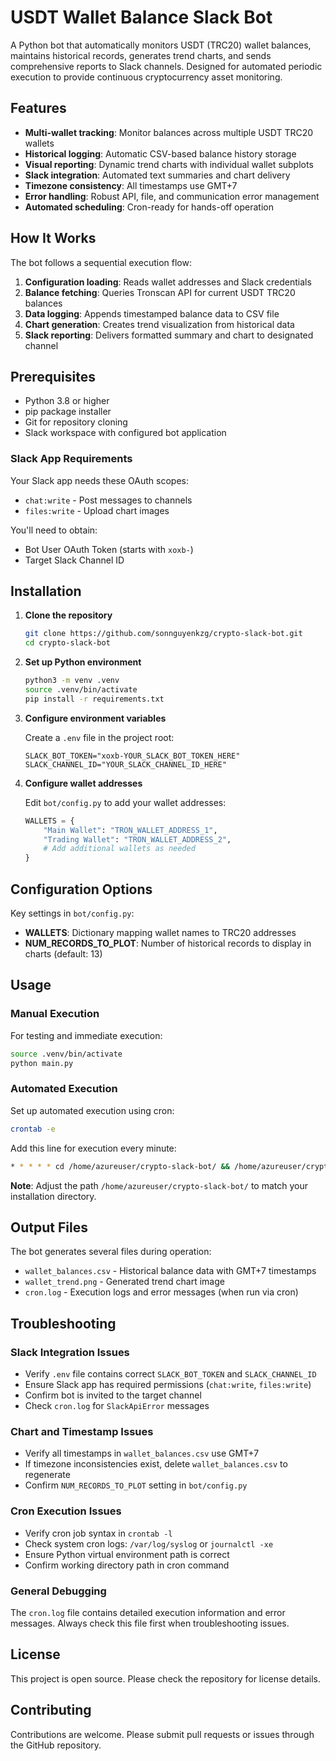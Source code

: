 # USDT Wallet Balance Slack Bot

A Python bot that automatically monitors USDT (TRC20) wallet balances, maintains historical records, generates trend charts, and sends comprehensive reports to Slack channels. Designed for automated periodic execution to provide continuous cryptocurrency asset monitoring.

## Features

- **Multi-wallet tracking**: Monitor balances across multiple USDT TRC20 wallets
- **Historical logging**: Automatic CSV-based balance history storage
- **Visual reporting**: Dynamic trend charts with individual wallet subplots
- **Slack integration**: Automated text summaries and chart delivery
- **Timezone consistency**: All timestamps use GMT+7
- **Error handling**: Robust API, file, and communication error management
- **Automated scheduling**: Cron-ready for hands-off operation

## How It Works

The bot follows a sequential execution flow:

1. **Configuration loading**: Reads wallet addresses and Slack credentials
2. **Balance fetching**: Queries Tronscan API for current USDT TRC20 balances
3. **Data logging**: Appends timestamped balance data to CSV file
4. **Chart generation**: Creates trend visualization from historical data
5. **Slack reporting**: Delivers formatted summary and chart to designated channel

## Prerequisites

- Python 3.8 or higher
- pip package installer
- Git for repository cloning
- Slack workspace with configured bot application

### Slack App Requirements

Your Slack app needs these OAuth scopes:
- `chat:write` - Post messages to channels
- `files:write` - Upload chart images

You'll need to obtain:
- Bot User OAuth Token (starts with `xoxb-`)
- Target Slack Channel ID

## Installation

1. **Clone the repository**
   ```bash
   git clone https://github.com/sonnguyenkzg/crypto-slack-bot.git
   cd crypto-slack-bot
   ```

2. **Set up Python environment**
   ```bash
   python3 -m venv .venv
   source .venv/bin/activate
   pip install -r requirements.txt
   ```

3. **Configure environment variables**
   
   Create a `.env` file in the project root:
   ```env
   SLACK_BOT_TOKEN="xoxb-YOUR_SLACK_BOT_TOKEN_HERE"
   SLACK_CHANNEL_ID="YOUR_SLACK_CHANNEL_ID_HERE"
   ```

4. **Configure wallet addresses**
   
   Edit `bot/config.py` to add your wallet addresses:
   ```python
   WALLETS = {
       "Main Wallet": "TRON_WALLET_ADDRESS_1",
       "Trading Wallet": "TRON_WALLET_ADDRESS_2",
       # Add additional wallets as needed
   }
   ```

## Configuration Options

Key settings in `bot/config.py`:

- **WALLETS**: Dictionary mapping wallet names to TRC20 addresses
- **NUM_RECORDS_TO_PLOT**: Number of historical records to display in charts (default: 13)

## Usage

### Manual Execution

For testing and immediate execution:

```bash
source .venv/bin/activate
python main.py
```

### Automated Execution

Set up automated execution using cron:

```bash
crontab -e
```

Add this line for execution every minute:
```bash
* * * * * cd /home/azureuser/crypto-slack-bot/ && /home/azureuser/crypto-slack-bot/.venv/bin/python main.py >> /home/azureuser/crypto-slack-bot/cron.log 2>&1
```

**Note**: Adjust the path `/home/azureuser/crypto-slack-bot/` to match your installation directory.

## Output Files

The bot generates several files during operation:

- `wallet_balances.csv` - Historical balance data with GMT+7 timestamps
- `wallet_trend.png` - Generated trend chart image
- `cron.log` - Execution logs and error messages (when run via cron)

## Troubleshooting

### Slack Integration Issues

- Verify `.env` file contains correct `SLACK_BOT_TOKEN` and `SLACK_CHANNEL_ID`
- Ensure Slack app has required permissions (`chat:write`, `files:write`)
- Confirm bot is invited to the target channel
- Check `cron.log` for `SlackApiError` messages

### Chart and Timestamp Issues

- Verify all timestamps in `wallet_balances.csv` use GMT+7
- If timezone inconsistencies exist, delete `wallet_balances.csv` to regenerate
- Confirm `NUM_RECORDS_TO_PLOT` setting in `bot/config.py`

### Cron Execution Issues

- Verify cron job syntax in `crontab -l`
- Check system cron logs: `/var/log/syslog` or `journalctl -xe`
- Ensure Python virtual environment path is correct
- Confirm working directory path in cron command

### General Debugging

The `cron.log` file contains detailed execution information and error messages. Always check this file first when troubleshooting issues.

## License

This project is open source. Please check the repository for license details.

## Contributing

Contributions are welcome. Please submit pull requests or issues through the GitHub repository.